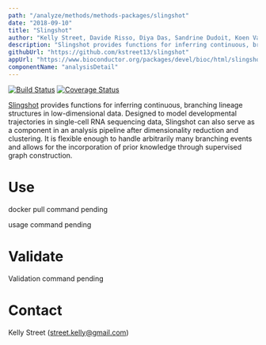 ```yaml
---
path: "/analyze/methods/methods-packages/slingshot"
date: "2018-09-10"
title: "Slingshot"
author: "Kelly Street, Davide Risso, Diya Das, Sandrine Dudoit, Koen Van den Berge, and Robrecht Cannoodt"
description: "Slingshot provides functions for inferring continuous, branching lineage structures in low-dimensional data."
githubUrl: "https://github.com/kstreet13/slingshot"
appUrl: "https://www.bioconductor.org/packages/devel/bioc/html/slingshot.html "
componentName: "analysisDetail"
---
```


[![Build Status](https://travis-ci.org/kstreet13/slingshot.svg?branch=master)](https://travis-ci.org/kstreet13/slingshot)
[![Coverage Status](https://img.shields.io/codecov/c/github/kstreet13/slingshot/master.svg)](https://codecov.io/github/kstreet13/slingshot)

[Slingshot](https://www.bioconductor.org/packages/devel/bioc/html/slingshot.html ) provides functions for inferring continuous, branching lineage structures in low-dimensional data. Designed to model developmental trajectories in single-cell RNA sequencing data, Slingshot can also serve as a component in an analysis pipeline after dimensionality reduction and clustering. It is flexible enough to handle arbitrarily many branching events and allows for the incorporation of prior knowledge through supervised graph construction.

# Use

docker pull command pending

usage command pending

# Validate

Validation command pending


# Contact
Kelly Street (<a href="mailto://street.kelly@gmail.com">street.kelly@gmail.com</a>)